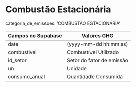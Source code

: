 # Combustão Estacionária

categoria_de_emissoes: ‘COMBUSTÃO ESTACIONÁRIA’

|Campos no Supabase|Valores GHG|
|---|---|
|date|(yyyy-mm-dd hh:mm:ss)|
|combustivel|Combustível Utilizado|
|id_setor|Setor do fator de emissão|
|un|Unidade|
|consumo_anual|Quantidade Consumida|
